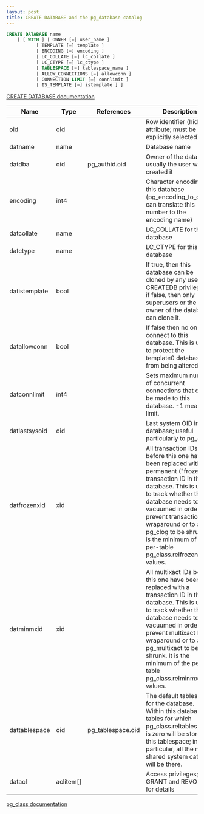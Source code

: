 ```yaml
---
layout: post
title: CREATE DATABASE and the pg_database catalog
---
```


```SQL
CREATE DATABASE name
    [ [ WITH ] [ OWNER [=] user_name ]
           [ TEMPLATE [=] template ]
           [ ENCODING [=] encoding ]
           [ LC_COLLATE [=] lc_collate ]
           [ LC_CTYPE [=] lc_ctype ]
           [ TABLESPACE [=] tablespace_name ]
           [ ALLOW_CONNECTIONS [=] allowconn ]
           [ CONNECTION LIMIT [=] connlimit ]
           [ IS_TEMPLATE [=] istemplate ] ]
```
[CREATE DATABASE documentation](https://www.postgresql.org/docs/current/static/sql-createtable.html)


|Name|Type|References|Description|
|----|----|----------|-----------|
|oid|	oid	 ||	Row identifier (hidden attribute; must be explicitly selected)
|datname|	name|	| 	Database name
|datdba|	oid|	pg_authid.oid|	Owner of the database, usually the user who created it
|encoding|	int4||	 	Character encoding for this database (pg_encoding_to_char() can translate this number to the encoding name)
|datcollate|	name|	| 	LC_COLLATE for this database
|datctype|	name|	| 	LC_CTYPE for this database
|datistemplate|	bool||	 	If true, then this database can be cloned by any user with CREATEDB privileges; if false, then only superusers or the owner of the database can clone it.
|datallowconn|	bool	| |	If false then no one can connect to this database. This is used to protect the template0 database from being altered.
|datconnlimit|	int4	| |	Sets maximum number of concurrent connections that can be made to this database. -1 means no limit.
|datlastsysoid|	oid	| |	Last system OID in the database; useful particularly to pg_dump
|datfrozenxid|	xid	| |	All transaction IDs before this one have been replaced with a permanent ("frozen") transaction ID in this database. This is used to track whether the database needs to be vacuumed in order to prevent transaction ID wraparound or to allow pg_clog to be shrunk. It is the minimum of the per-table pg_class.relfrozenxid values.
|datminmxid|	xid|	| 	All multixact IDs before this one have been replaced with a transaction ID in this database. This is used to track whether the database needs to be vacuumed in order to prevent multixact ID wraparound or to allow pg_multixact to be shrunk. It is the minimum of the per-table pg_class.relminmxid values.
|dattablespace|	oid|pg_tablespace.oid|	The default tablespace for the database. Within this database, all tables for which pg_class.reltablespace is zero will be stored in this tablespace; in particular, all the non-shared system catalogs will be there.
|datacl|	aclitem[]	|| 	Access privileges; see GRANT and REVOKE for details|
[pg_class documentation](https://www.postgresql.org/docs/current/static/catalog-pg-class.html)
